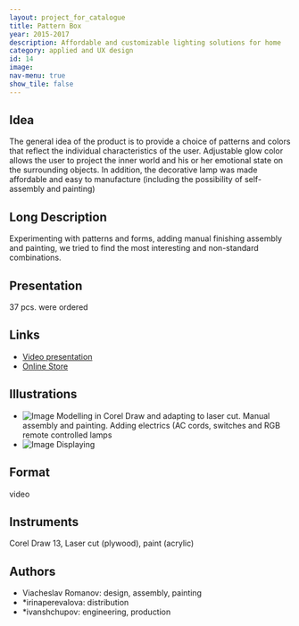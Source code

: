 ```yaml
---
layout: project_for_catalogue
title: Pattern Box
year: 2015-2017
description: Affordable and customizable lighting solutions for home
category: applied and UX design
id: 14
image:
nav-menu: true
show_tile: false
---
```

## Idea

The general idea of the product is to provide a choice of patterns and colors that reflect the individual characteristics of the user. Adjustable glow color allows the user to project the inner world and his or her emotional state on the surrounding objects. In addition, the decorative lamp was made affordable and easy to manufacture (including the possibility of self-assembly and painting)

## Long Description

Experimenting with patterns and forms, adding manual finishing assembly and painting, we tried to find the most interesting and non-standard combinations.

## Presentation

37 pcs. were ordered

## Links

- [Video presentation](https://youtu.be/ISFYyh7QKG0)
- [Online Store](https://vk.com/market-125827659)

## Illustrations

- ![Image]('url') Modelling in Corel Draw and adapting to laser cut. Manual assembly and painting. Adding electrics (AC cords, switches and RGB remote controlled lamps
- ![Image]('url') Displaying

## Format

video

## Instruments

Corel Draw 13, Laser cut (plywood), paint (acrylic)

## Authors

- Viacheslav Romanov: design, assembly, painting
- *irinaperevalova: distribution
- *ivanshchupov: engineering, production

